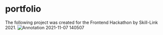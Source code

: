 # portfolio
The following project was created for the Frontend Hackathon by Skill-Link 2021.
![Annotation 2021-11-07 140507](https://user-images.githubusercontent.com/61044218/140638198-f512c272-5c9e-4995-bbdd-fab80fc2a919.png)
